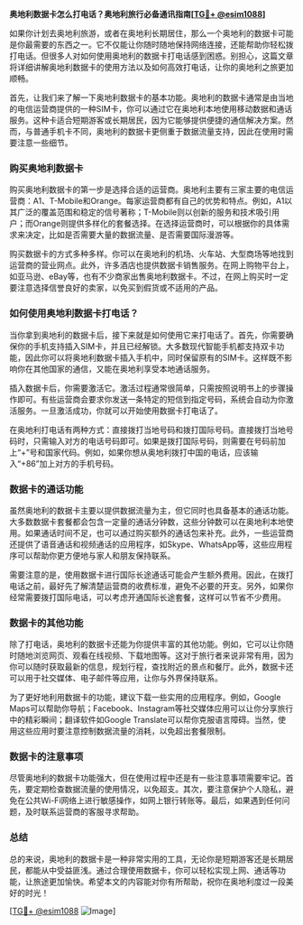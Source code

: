 **奥地利数据卡怎么打电话？奥地利旅行必备通讯指南[[TG💪+ @esim1088](https://t.me/s/esim1088)]**

如果你计划去奥地利旅游，或者在奥地利长期居住，那么一个奥地利的数据卡可能是你最需要的东西之一。它不仅能让你随时随地保持网络连接，还能帮助你轻松拨打电话。但很多人对如何使用奥地利的数据卡打电话感到困惑。别担心，这篇文章将详细讲解奥地利数据卡的使用方法以及如何高效打电话，让你的奥地利之旅更加顺畅。

首先，让我们来了解一下奥地利数据卡的基本功能。奥地利的数据卡通常是由当地的电信运营商提供的一种SIM卡，你可以通过它在奥地利本地使用移动数据和通话服务。这种卡适合短期游客或长期居民，因为它能够提供便捷的通信解决方案。然而，与普通手机卡不同，奥地利的数据卡更侧重于数据流量支持，因此在使用时需要注意一些细节。

### 购买奥地利数据卡

购买奥地利数据卡的第一步是选择合适的运营商。奥地利主要有三家主要的电信运营商：A1、T-Mobile和Orange。每家运营商都有自己的优势和特点。例如，A1以其广泛的覆盖范围和稳定的信号著称；T-Mobile则以创新的服务和技术吸引用户；而Orange则提供多样化的套餐选择。在选择运营商时，可以根据你的具体需求来决定，比如是否需要大量的数据流量、是否需要国际漫游等。

购买数据卡的方式多种多样。你可以在奥地利的机场、火车站、大型商场等地找到运营商的营业网点。此外，许多酒店也提供数据卡销售服务。在网上购物平台上，如亚马逊、eBay等，也有不少商家出售奥地利数据卡。不过，在网上购买时一定要注意选择信誉良好的卖家，以免买到假货或不适用的产品。

### 如何使用奥地利数据卡打电话？

当你拿到奥地利的数据卡后，接下来就是如何使用它来打电话了。首先，你需要确保你的手机支持插入SIM卡，并且已经解锁。大多数现代智能手机都支持双卡功能，因此你可以将奥地利数据卡插入手机中，同时保留原有的SIM卡。这样既不影响你在其他国家的通信，又能在奥地利享受本地通话服务。

插入数据卡后，你需要激活它。激活过程通常很简单，只需按照说明书上的步骤操作即可。有些运营商会要求你发送一条特定的短信到指定号码，系统会自动为你激活服务。一旦激活成功，你就可以开始使用数据卡打电话了。

在奥地利打电话有两种方式：直接拨打当地号码和拨打国际号码。直接拨打当地号码时，只需输入对方的电话号码即可。如果是拨打国际号码，则需要在号码前加上“+”号和国家代码。例如，如果你想从奥地利拨打中国的电话，应该输入“+86”加上对方的手机号码。

### 数据卡的通话功能

虽然奥地利的数据卡主要以提供数据流量为主，但它同时也具备基本的通话功能。大多数数据卡套餐都会包含一定量的通话分钟数，这些分钟数可以在奥地利本地使用。如果通话时间不足，也可以通过购买额外的通话包来补充。此外，一些运营商还提供了语音通话和视频通话的应用程序，如Skype、WhatsApp等，这些应用程序可以帮助你更方便地与家人和朋友保持联系。

需要注意的是，使用数据卡进行国际长途通话可能会产生额外费用。因此，在拨打电话之前，最好先了解清楚运营商的收费标准，避免不必要的开支。另外，如果你经常需要拨打国际电话，可以考虑开通国际长途套餐，这样可以节省不少费用。

### 数据卡的其他功能

除了打电话，奥地利的数据卡还能为你提供丰富的其他功能。例如，它可以让你随时随地浏览网页、观看在线视频、下载地图等。这对于旅行者来说非常有用，因为你可以随时获取最新的信息，规划行程，查找附近的景点和餐厅。此外，数据卡还可以用于社交媒体、电子邮件等应用，让你与外界保持联系。

为了更好地利用数据卡的功能，建议下载一些实用的应用程序。例如，Google Maps可以帮助你导航；Facebook、Instagram等社交媒体应用可以让你分享旅行中的精彩瞬间；翻译软件如Google Translate可以帮你克服语言障碍。当然，使用这些应用时要注意控制数据流量的消耗，以免超出套餐限制。

### 数据卡的注意事项

尽管奥地利的数据卡功能强大，但在使用过程中还是有一些注意事项需要牢记。首先，要定期检查数据流量的使用情况，以免超支。其次，要注意保护个人隐私，避免在公共Wi-Fi网络上进行敏感操作，如网上银行转账等。最后，如果遇到任何问题，及时联系运营商的客服寻求帮助。

### 总结

总的来说，奥地利的数据卡是一种非常实用的工具，无论你是短期游客还是长期居民，都能从中受益匪浅。通过合理使用数据卡，你可以轻松实现上网、通话等功能，让旅途更加愉快。希望本文的内容能对你有所帮助，祝你在奥地利度过一段美好的时光！

[[TG💪+ @esim1088](https://t.me/s/esim1088) ![Image](https://i.postimg.cc/4NQfJmqS/Snipaste-2025-05-13-00-14-12.png)]